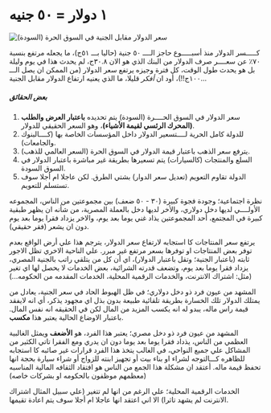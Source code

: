 # ١ دولار = ٥٠ جنيه

![سعر الدولار مقابل الجنية في السوق الحرة (السودة)](usd-is-50-egp.png)


كـــــسر الدولار منذ أسبـــــوع حاجز الــــ ٥٠ جنية (حاليا بـــ ٥١ج)، ما يجعله مرتفع بنسبة ٧٠٪ عن سعــــر صرف الدولار من البنك الذي هو الان ٣٠.٨ج، لم يحدث هذا في يوم وليلة بل هو يحدث طول الوقت، كل فترة وجيزه يرتفع سعر الدولار (من الممكن ان يصل الـــ ١٠٠ج!!)، أود ان *أفكر* قليلا، ما الذي يعنيه ارتفاع الدولار مقابل الجنية... 


##### بعض الحقائق

1. سعر الدولار في السوق الحــــرة (السودة) يتم تحديده **باعتبار العرض والطلب (المحرك الرئسي لقيمة الأشياء)**، وهو السعر الحقيقي للدولار.
2. للدولة كامل الحرية لــــتسعير الدولار داخل المؤسسات الخاصة بها (كــــالبنوك والجامعات). 
3. يترفع سعر الذهب باعتبار قيمة الدولار في السوق الحرة (السعر العالمي للذهب).
4. السلع والمنتجات (كالسيارات) يتم تسعيرها بطريقة غير مباشرة باعتبار الدولار في السوق السودة.
5. الدولة تقاوم التعويم (تعديل سعر الدوار) بشتي الطرق. لكن عاجلا ام أجلا سوف تستسلم للتعويم.



نظرة اجتماعية؛ وجودة فجوة كبيرة (٣٠ - ٥٠ ضعف) بين مجموعتين من الناس، المجموعه الأولــــي لديها دخل دولاري، والأخر لديها دخل بالعملة المصرية، من شأنه ان يظهر طبقية كبيرة في المجتمع، أحد المجموعتين يذاد غني يوما بعد يوم، والاخر يزداد فقرا يوما بعد يوم دون ان يشعر (فقر حقيقي). 


يرتفع سعر المنتاجات كا استجابه لارتفاع سعر الدولار، يترجم هذا علي أرض الواقع بعدم توفر بعض المنتاجات او توفرها بسعر مرتفع غير مبرر. علي الناحية الاخري تظل الاجور ثابته (باعتبار الجنية؛ وتقل باعتبار الدولار)، اي أن كل من يتلقي راتب بالجنية المصري، يزداد فقرا يوما بعد يوم، وتضعف قدرته الشرائية، بعض الخدمات لا يحصل لها اي تغير (مثل: اشتراك الانترنت، والخدمات الرقمية المحلية، الخدمات المقدمه من الحكومه...) 


المشهد من عيون فرد ذو دخل دولاري؛ في ظل الهبوط الحاد في سعر الجنية، يعادل من يمتلك الدولار تلك الخسارة بطريقة تلقائية طبيعة بدون بذل اي مجهود يذكر، أي انه لايفقد قيمة راس ماله، يبدو له انه يكسب المزيد من المال لكن في الحقيقه انه نفس المال. باعتبار الاوضاع الحالية يعتبر هذا **مكسب**.  


المشهد من عيون فرد ذو دخل مصري؛ يعتبر هذا الفرد، هو **الأضعف** ويمثل الغالبية العظمي من الناس، يذداد فقرا يوما بعد يوما دون ان يدري ومع الفقرا تاتي الكثير من المشاكل علي جميع النواحي، في الغالب يتخذ هذا الفرد قرارات غير صائبه كا استجابه للظاهره كـــالتوجه لشراء او بناء بيت أو تجهيز ابنته للزواج أو شراء سيارة بحجة انها تحفظ قيمة ماله. أعتقد ان مشكلة هذا الجمع من الناس هو افتقاد الثقافه المالية المناسبه (معظمهم موظفون بالحكومه او بشركات خاصه)



الخدمات الرقمية المحلية؛ علي الرغم من انها لم تتغير (علي سبيل المثال اشتراك الانترنت لم يشهد تاثرا) الا اني اعتقد انها عاجلا ام أجلا سوف يتم اعادة تقيمها.









